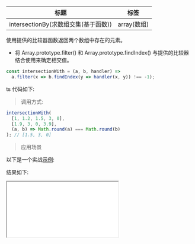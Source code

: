 | 标题                                 | 标签        |
| ------------------------------------ | ----------- |
| intersectionBy(求数组交集(基于函数)) | array(数组) |

使用提供的比较器函数返回两个数组中存在的元素。

- 将 Array.prototype.filter() 和 Array.prototype.findIndex() 与提供的比较器结合使用来确定相交值。

```js
const intersectionWith = (a, b, handler) =>
  a.filter(x => b.findIndex(y => handler(x, y)) !== -1);
```

ts 代码如下:

<div class="code-editor" data-url="codes/javascript/ts/intersection-with.ts" data-language="typescript"></div>

> 调用方式:

```js
intersectionWith(
  [1, 1.2, 1.5, 3, 0],
  [1.9, 3, 0, 3.9],
  (a, b) => Math.round(a) === Math.round(b)
); // [1.5, 3, 0]
```

> 应用场景

以下是一个实战<a href="codes/javascript/html/intersection-with.html" target="_blank" rel="noopener noreferrer">示例</a>:

<div class="code-editor" data-url="codes/javascript/html/intersection-with.html" data-language="html"></div>

结果如下:

<iframe src="codes/javascript/html/intersection-with.html"></iframe>
